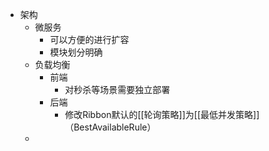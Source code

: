 - 架构
    - 微服务
        - 可以方便的进行扩容
        - 模块划分明确
    - 负载均衡
        - 前端
            - 对秒杀等场景需要独立部署
        - 后端
            - 修改Ribbon默认的[[轮询策略]]为[[最低并发策略]]（BestAvailableRule）
    - 
